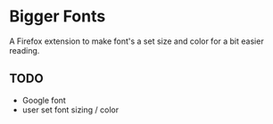 # Bigger Fonts

A Firefox extension to make font's a set size and color for a bit easier reading.

## TODO

- Google font
- user set font sizing / color